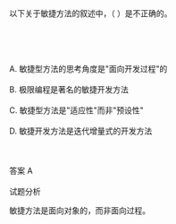 <div class="detail lh2">以下关于敏捷方法的叙述中，（   ）是不正确的。<p><br/></p><br/><br/>A. 敏捷型方法的思考角度是"面向开发过程"的<br/><br/>B. 极限编程是著名的敏捷开发方法<br/><br/>C. 敏捷型方法是"适应性"而非"预设性"<br/><br/>D. 敏捷开发方法是迭代增量式的开发方法<br/><br/><br/><br/>答案 A<br/><br/>试题分析<br/><p>敏捷方法是面向对象的，而非面向过程。</p><p><br/></p></div>